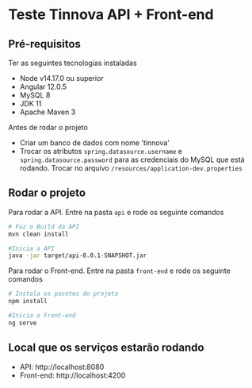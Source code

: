 # Teste Tinnova API + Front-end

## Pré-requisitos
Ter as seguintes tecnologias instaladas
- Node v14.17.0 ou superior
- Angular 12.0.5
- MySQL 8
- JDK 11
- Apache Maven 3

Antes de rodar o projeto
- Criar um banco de dados com nome 'tinnova'
- Trocar os atributos `spring.datasource.username` e `spring.datasource.password` para as credenciais do MySQL que está rodando. Trocar no arquivo `/resources/application-dev.properties`
## Rodar o projeto

Para rodar a API. Entre na pasta `api` e rode os seguinte comandos
```bash
# Faz o Build da API
mvn clean install

#Inicia a API
java -jar target/api-0.0.1-SNAPSHOT.jar
```

Para rodar o Front-end. Entre na pasta `front-end` e rode os seguinte comandos
```bash
# Instala os pacotes do projeto
npm install

#Inicia o Front-end
ng serve
```
## Local que os serviços estarão rodando 
- API: http://localhost:8080
- Front-end: http://localhost:4200
